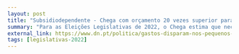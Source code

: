 ```yaml
---
layout: post
title: "Subsidiodependente - Chega com orçamento 20 vezes superior para nova campanha eleitoral"
summary: "Para as Eleições Legislativas de 2022, o Chega estima que necessitará de 500.000 euros para a campanha - que belo subsídio!"
external_link: https://www.dn.pt/politica/gastos-disparam-nos-pequenos-partidos-chega-passa-de-25-mil-para-meio-milhao--14453526.html
tags: [legislativas-2022]
---
```

